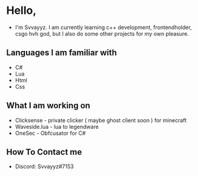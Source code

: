 # Hello,
- I'm Svvayyz. I am currently learning c++ development, frontendholder, csgo hvh god, but I also do some other projects for my own pleasure. 
## Languages I am familiar with
- C#
- Lua
- Html
- Css
## What I am working on
- Clicksense - private clicker ( maybe ghost client soon ) for minecraft
- Waveside.lua - lua to legendware
- OneSec - Obfcusator for C#
## How To Contact me
- Discord: Svvayyz#7153

